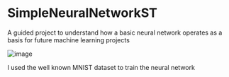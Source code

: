 # SimpleNeuralNetworkST
A guided project to understand how a basic neural network operates as a basis for future machine learning projects

![image](https://github.com/SahasT23/SimpleNeuralNetworkST/assets/108793094/41fc22f6-1264-4775-8770-d000d04102c7)

I used the well known MNIST dataset to train the neural network 


